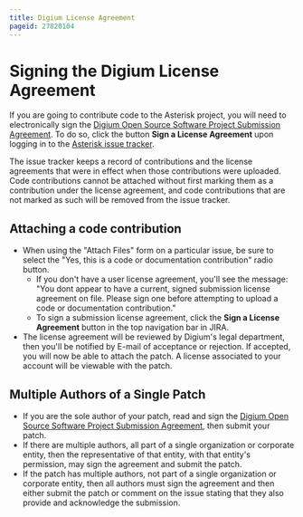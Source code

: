 ```yaml
---
title: Digium License Agreement
pageid: 27820104
---
```


Signing the Digium License Agreement
====================================

If you are going to contribute code to the Asterisk project, you will need to electronically sign the [Digium Open Source Software Project Submission Agreement](https://github.com/asterisk/asterisk/issues/jira/secure/DigiumLicense.jspa). To do so, click the button **Sign a License Agreement** upon logging in to the [Asterisk issue tracker](https://github.com/asterisk/asterisk/issues/jira).

The issue tracker keeps a record of contributions and the license agreements that were in effect when those contributions were uploaded. Code contributions cannot be attached without first marking them as a contribution under the license agreement, and code contributions that are not marked as such will be removed from the issue tracker.

Attaching a code contribution
-----------------------------

* When using the "Attach Files" form on a particular issue, be sure to select the "Yes, this is a code or documentation contribution" radio button.
	+ If you don't have a user license agreement, you'll see the message:  
	 "You dont appear to have a current, signed submission license agreement on file. Please sign one before attempting to upload a code or documentation contribution."
	+ To sign a submission license agreement, click the **Sign a License Agreement** button in the top navigation bar in JIRA.
* The license agreement will be reviewed by Digium's legal department, then you'll be notified by E-mail of acceptance or rejection. If accepted, you will now be able to attach the patch. A license associated to your account will be viewable with the patch.

Multiple Authors of a Single Patch
----------------------------------

* If you are the sole author of your patch, read and sign the [Digium Open Source Software Project Submission Agreement](https://github.com/asterisk/asterisk/issues/jira/secure/DigiumLicense.jspa), then submit your patch.
* If there are multiple authors, all part of a single organization or corporate entity, then the representative of that entity, with that entity's permission, may sign the agreement and submit the patch.
* If the patch has multiple authors, not part of a single organization or corporate entity, then all authors must sign the agreement and then either submit the patch or comment on the issue stating that they also provide and acknowledge the submission.
